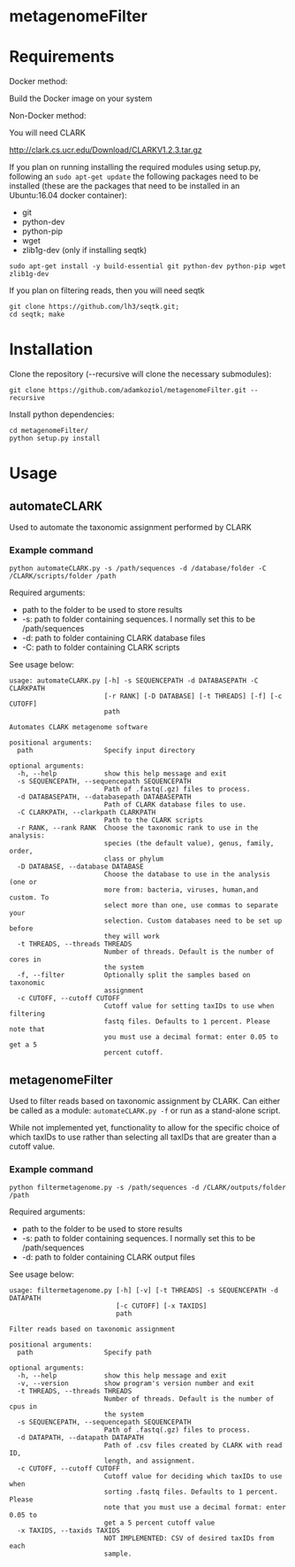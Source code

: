 # metagenomeFilter

# Requirements

Docker method:

Build the Docker image on your system

Non-Docker method:

You will need CLARK

http://clark.cs.ucr.edu/Download/CLARKV1.2.3.tar.gz

If you plan on running installing the required modules using setup.py, following an `sudo apt-get update` 
the following packages need to be installed (these are the packages that need to be installed in an Ubuntu:16.04
docker container):

* git
* python-dev
* python-pip
* wget
* zlib1g-dev (only if installing seqtk)

`sudo apt-get install -y build-essential git python-dev python-pip wget zlib1g-dev` 

If you plan on filtering reads, then you will need seqtk
```
git clone https://github.com/lh3/seqtk.git;
cd seqtk; make
```

# Installation

Clone the repository (--recursive will clone the necessary submodules):

`git clone https://github.com/adamkoziol/metagenomeFilter.git --recursive`

Install python dependencies:

	
```
cd metagenomeFilter/
python setup.py install
```

# Usage
## automateCLARK

Used to automate the taxonomic assignment performed by CLARK

### Example command

`python automateCLARK.py -s /path/sequences -d /database/folder -C /CLARK/scripts/folder /path`

Required arguments:

* path to the folder to be used to store results
* -s: path to folder containing sequences. I normally set this to be /path/sequences
* -d: path to folder containing CLARK database files
* -C: path to folder containing CLARK scripts

See usage below:

```
usage: automateCLARK.py [-h] -s SEQUENCEPATH -d DATABASEPATH -C CLARKPATH
                        [-r RANK] [-D DATABASE] [-t THREADS] [-f] [-c CUTOFF]
                        path

Automates CLARK metagenome software

positional arguments:
  path                  Specify input directory

optional arguments:
  -h, --help            show this help message and exit
  -s SEQUENCEPATH, --sequencepath SEQUENCEPATH
                        Path of .fastq(.gz) files to process.
  -d DATABASEPATH, --databasepath DATABASEPATH
                        Path of CLARK database files to use.
  -C CLARKPATH, --clarkpath CLARKPATH
                        Path to the CLARK scripts
  -r RANK, --rank RANK  Choose the taxonomic rank to use in the analysis:
                        species (the default value), genus, family, order,
                        class or phylum
  -D DATABASE, --database DATABASE
                        Choose the database to use in the analysis (one or
                        more from: bacteria, viruses, human,and custom. To
                        select more than one, use commas to separate your
                        selection. Custom databases need to be set up before
                        they will work
  -t THREADS, --threads THREADS
                        Number of threads. Default is the number of cores in
                        the system
  -f, --filter          Optionally split the samples based on taxonomic
                        assignment
  -c CUTOFF, --cutoff CUTOFF
                        Cutoff value for setting taxIDs to use when filtering
                        fastq files. Defaults to 1 percent. Please note that
                        you must use a decimal format: enter 0.05 to get a 5
                        percent cutoff.
```

## metagenomeFilter

Used to filter reads based on taxonomic assignment by CLARK. Can either
be called as a module: `automateCLARK.py -f` or run as a stand-alone script.

While not implemented yet, functionality to allow for the specific choice of which taxIDs to
use rather than selecting all taxIDs that are greater than a cutoff value.

### Example command

`python filtermetagenome.py -s /path/sequences -d /CLARK/outputs/folder /path`

Required arguments:

* path to the folder to be used to store results
* -s: path to folder containing sequences. I normally set this to be /path/sequences
* -d: path to folder containing CLARK output files

See usage below:

```
usage: filtermetagenome.py [-h] [-v] [-t THREADS] -s SEQUENCEPATH -d DATAPATH
                           [-c CUTOFF] [-x TAXIDS]
                           path

Filter reads based on taxonomic assignment

positional arguments:
  path                  Specify path

optional arguments:
  -h, --help            show this help message and exit
  -v, --version         show program's version number and exit
  -t THREADS, --threads THREADS
                        Number of threads. Default is the number of cpus in
                        the system
  -s SEQUENCEPATH, --sequencepath SEQUENCEPATH
                        Path of .fastq(.gz) files to process.
  -d DATAPATH, --datapath DATAPATH
                        Path of .csv files created by CLARK with read ID,
                        length, and assignment.
  -c CUTOFF, --cutoff CUTOFF
                        Cutoff value for deciding which taxIDs to use when
                        sorting .fastq files. Defaults to 1 percent. Please
                        note that you must use a decimal format: enter 0.05 to
                        get a 5 percent cutoff value
  -x TAXIDS, --taxids TAXIDS
                        NOT IMPLEMENTED: CSV of desired taxIDs from each
                        sample.
```